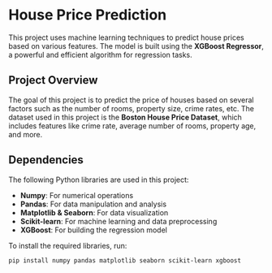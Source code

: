 # House Price Prediction

This project uses machine learning techniques to predict house prices based on various features. The model is built using the **XGBoost Regressor**, a powerful and efficient algorithm for regression tasks.

## Project Overview

The goal of this project is to predict the price of houses based on several factors such as the number of rooms, property size, crime rates, etc. The dataset used in this project is the **Boston House Price Dataset**, which includes features like crime rate, average number of rooms, property age, and more.

## Dependencies

The following Python libraries are used in this project:

- **Numpy**: For numerical operations
- **Pandas**: For data manipulation and analysis
- **Matplotlib & Seaborn**: For data visualization
- **Scikit-learn**: For machine learning and data preprocessing
- **XGBoost**: For building the regression model

To install the required libraries, run:

```bash
pip install numpy pandas matplotlib seaborn scikit-learn xgboost
